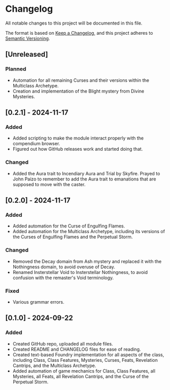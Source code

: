 # Changelog

All notable changes to this project will be documented in this file.

The format is based on [Keep a Changelog](https://keepachangelog.com/en/1.1.0/),
and this project adheres to [Semantic Versioning](https://semver.org/spec/v2.0.0.html).

## [Unreleased]

### Planned

- Automation for all remaining Curses and their versions within the Multiclass Archetype.
- Creation and implementation of the Blight mystery from Divine Mysteries.

## [0.2.1] - 2024-11-17

### Added

- Added scripting to make the module interact properly with the compendium browser.
- Figured out how GitHub releases work and started doing that.

### Changed

- Added the Aura trait to Incendiary Aura and Trial by Skyfire. Prayed to John Paizo to remember to add the Aura trait to emanations that are supposed to move with the caster.

## [0.2.0] - 2024-11-17

### Added

- Added automation for the Curse of Engulfing Flames.
- Added automation for the Multiclass Archetype, including its versions of the Curses of Engulfing Flames and the Perpetual Storm.

### Changed

- Removed the Decay domain from Ash mystery and replaced it with the Nothingness domain, to avoid overuse of Decay.
- Renamed Insterstellar Void to Insterstellar Nothingness, to avoid confusion with the remaster's Void terminology.

### Fixed

- Various grammar errors.

## [0.1.0] - 2024-09-22

### Added

- Created GitHub repo, uploaded all module files.
- Created README and CHANGELOG files for ease of reading.
- Created text-based Foundry implementation for all aspects of the class, including Class, Class Features, Mysteries, Curses, Feats, Revelation Cantrips, and the Multiclass Archetype.
- Added automation of game mechanics for Class, Class Features, all Mysteries, all Feats, all Revelation Cantrips, and the Curse of the Perpetual Storm.
